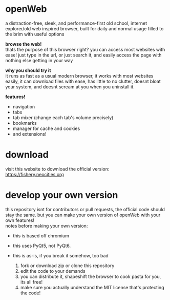 # openWeb
a distraction-free, sleek, and performance-first old school, internet explorer/old web inspired browser, built for daily and normal usage filled to the brim with useful options

**browse the web!**  
thats the purpose of this browser right? you can access most websites with ease! just type in the url, or just search it, and easily access the page with nothing else getting in your way

**why you should try it**  
it runs as fast as a usual modern browser, it works with most websites easily, it can download files with ease, has little to no clutter, doesnt bloat your system, and doesnt scream at you when you uninstall it.

**features!**  
- navigation
- tabs
- tab mixer (change each tab's volume precisely)
- bookmarks
- manager for cache and cookies
- and extensions!
  
# download
visit this website to download the official version: https://fishery.neocities.org

# develop your own version
this repository isnt for contributors or pull requests, the official code should stay the same. but you can make your own version of openWeb with your own features!  
notes before making your own version:  
- this is based off chromium
- this uses PyQt5, not PyQt6.
- this is as-is, if you break it somehow, too bad  

  1. fork or download zip or clone this repository
  2. edit the code to your demands
  3. you can distribute it, shapeshift the browser to cook pasta for you, its all free!
  4. make sure you actually understand the MIT license that's protecting the code!
